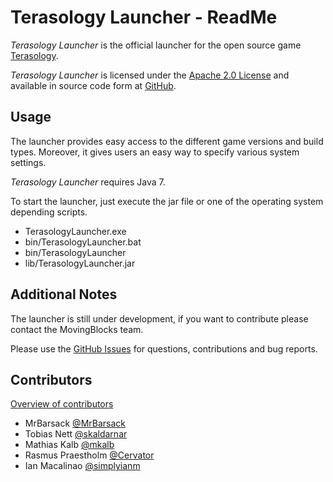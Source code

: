 Terasology Launcher - ReadMe
============================

*Terasology Launcher* is the official launcher for the open source game [Terasology](https://github.com/MovingBlocks/Terasology).

*Terasology Launcher* is licensed under the [Apache 2.0 License](http://www.apache.org/licenses/LICENSE-2.0.html) and available in source
code form at [GitHub](https://github.com/MovingBlocks/TerasologyLauncher).

Usage
-----
The launcher provides easy access to the different game versions and build types. Moreover, it gives users an easy way to specify various system settings.

*Terasology Launcher* requires Java 7.

To start the launcher, just execute the jar file or one of the operating system depending scripts.
* TerasologyLauncher.exe
* bin/TerasologyLauncher.bat
* bin/TerasologyLauncher
* lib/TerasologyLauncher.jar

Additional Notes
----------------
The launcher is still under development, if you want to contribute please contact the MovingBlocks team.

Please use the [GitHub Issues](https://github.com/MovingBlocks/TerasologyLauncher/issues) for questions, contributions and bug reports.

Contributors
------------
[Overview of contributors](https://github.com/MovingBlocks/TerasologyLauncher/graphs/contributors)

* MrBarsack [@MrBarsack](https://github.com/MrBarsack)
* Tobias Nett [@skaldarnar](https://github.com/skaldarnar)
* Mathias Kalb [@mkalb](https://github.com/mkalb)
* Rasmus Praestholm [@Cervator](https://github.com/Cervator)
* Ian Macalinao [@simplyianm](https://github.com/simplyianm)
